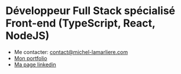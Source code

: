 # Développeur Full Stack spécialisé Front-end (TypeScript, React, NodeJS)

* Me contacter: contact@michel-lamarliere.com
* [Mon portfolio](https://michel-lamarliere.com/)
* [Ma page linkedin](https://www.linkedin.com/in/michel-lamarliere)
